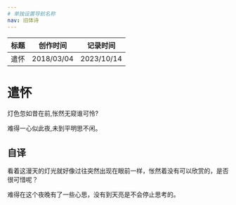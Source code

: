 ```yaml
---
# 单独设置导航名称
nav: 旧体诗
---
```


| 标题 | 创作时间   | 记录时间   |
| ---- | ---------- | ---------- |
| 遣怀 | 2018/03/04 | 2023/10/14 |

# 遣怀

灯色忽如昔在前,怅然无窥谁可怜?

难得一心似此夜,未到平明思不闲。

## 自译

看着这漫天的灯光就好像过往突然出现在眼前一样，怅然着没有可以欣赏的，是否很可惜呢？

难得在这个夜晚有了一些心思，没有到天亮是不会停止思考的。
